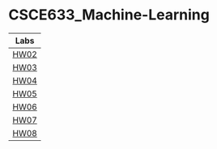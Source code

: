 # CSCE633_Machine-Learning
|Labs    |  
|:------:|
|[HW02](Lab02)|
|[HW03](Lab03/README.md)|
|[HW04](Lab04/README.md)|
|[HW05](Lab05/README.md)|
|[HW06](Lab06/README.md)|
|[HW07](Lab07/README.md)|
|[HW08](Lab07/README.md)|

